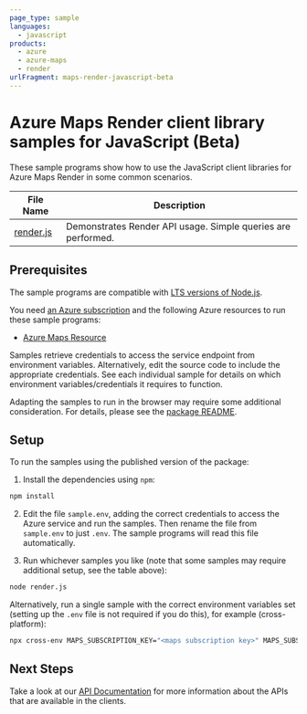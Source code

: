 ```yaml
---
page_type: sample
languages:
  - javascript
products:
  - azure
  - azure-maps
  - render
urlFragment: maps-render-javascript-beta
---
```


# Azure Maps Render client library samples for JavaScript (Beta)

These sample programs show how to use the JavaScript client libraries for Azure Maps Render in some common scenarios.

| **File Name**       | **Description**                                              |
| ------------------- | ------------------------------------------------------------ |
| [render.js][render] | Demonstrates Render API usage. Simple queries are performed. |

## Prerequisites

The sample programs are compatible with [LTS versions of Node.js](https://nodejs.org/about/releases/).

You need [an Azure subscription][freesub] and the following Azure resources to run these sample programs:

- [Azure Maps Resource][createinstance_azuremapsresource]

Samples retrieve credentials to access the service endpoint from environment variables. Alternatively, edit the source code to include the appropriate credentials. See each individual sample for details on which environment variables/credentials it requires to function.

Adapting the samples to run in the browser may require some additional consideration. For details, please see the [package README][package].

## Setup

To run the samples using the published version of the package:

1. Install the dependencies using `npm`:

```bash
npm install
```

2. Edit the file `sample.env`, adding the correct credentials to access the Azure service and run the samples. Then rename the file from `sample.env` to just `.env`. The sample programs will read this file automatically.

3. Run whichever samples you like (note that some samples may require additional setup, see the table above):

```bash
node render.js
```

Alternatively, run a single sample with the correct environment variables set (setting up the `.env` file is not required if you do this), for example (cross-platform):

```bash
npx cross-env MAPS_SUBSCRIPTION_KEY="<maps subscription key>" MAPS_SUBSCRIPTION_KEY="<maps subscription key>" MAPS_CLIENT_ID="<maps client id>" MAPS_CLIENT_ID="<maps client id>" node render.js
```

## Next Steps

Take a look at our [API Documentation][apiref] for more information about the APIs that are available in the clients.

[render]: https://github.com/Azure/azure-sdk-for-js/blob/main/sdk/maps/maps-render/samples/v1-beta/javascript/render.js
[apiref]: https://docs.microsoft.com/javascript/api/@azure/maps-render
[freesub]: https://azure.microsoft.com/free/
[createinstance_azuremapsresource]: https://docs.microsoft.com/azure/azure-maps/how-to-create-template
[package]: https://github.com/Azure/azure-sdk-for-js/tree/main/sdk/maps/maps-render/README.md
